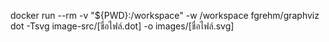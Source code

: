 docker run --rm -v "${PWD}:/workspace" -w /workspace fgrehm/graphviz dot -Tsvg image-src/[ชื่อไฟล์.dot] -o images/[ชื่อไฟล์.svg]